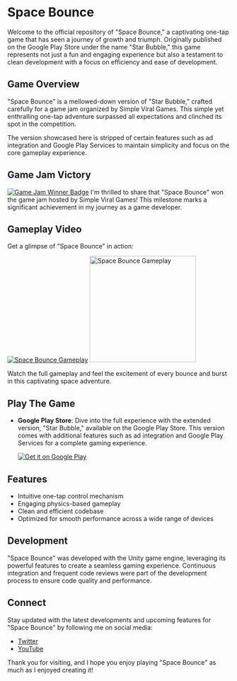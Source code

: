 # Space Bounce

Welcome to the official repository of "Space Bounce," a captivating one-tap game that has seen a journey of growth and triumph. Originally published on the Google Play Store under the name "Star Bubble," this game represents not just a fun and engaging experience but also a testament to clean development with a focus on efficiency and ease of development.

## Game Overview

"Space Bounce" is a mellowed-down version of "Star Bubble," crafted carefully for a game jam organized by Simple Viral Games. This simple yet enthralling one-tap adventure surpassed all expectations and clinched its spot in the competition.

The version showcased here is stripped of certain features such as ad integration and Google Play Services to maintain simplicity and focus on the core gameplay experience.

## Game Jam Victory

[![Game Jam Winner Badge](https://media.licdn.com/dms/image/D4D22AQFi0ohv-0Qf7w/feedshare-shrink_2048_1536/0/1695727496647?e=1703116800&v=beta&t=r-MT-5ztx_RZpQOBfN_ep9SaQecKfmXQ63ckCw1LNGs)](https://www.linkedin.com/posts/simpleviralgames_svg-game-jam-winners-announced-drumroll-activity-7112396628715565056-XwTn?utm_source=share&utm_medium=member_desktop)
I'm thrilled to share that "Space Bounce" won the game jam hosted by Simple Viral Games! This milestone marks a significant achievement in my journey as a game developer.

## Gameplay Video

Get a glimpse of "Space Bounce" in action:

[![Space Bounce Gameplay](https://play-lh.googleusercontent.com/Jt45A_xNixPZXZPKQ0kC7AdgFZ1SIJtfsvcKvWRogLWFFfbytfConl2si10AgZoOorI=w2560-h1440-rw)](https://youtu.be/SxElKVzXR4E)
<a href="https://youtu.be/SxElKVzXR4E">
  <img src="https://play-lh.googleusercontent.com/Jt45A_xNixPZXZPKQ0kC7AdgFZ1SIJtfsvcKvWRogLWFFfbytfConl2si10AgZoOorI=w2560-h1440-rw" alt="Space Bounce Gameplay" width="240">
</a>

Watch the full gameplay and feel the excitement of every bounce and burst in this captivating space adventure.

## Play The Game

- **Google Play Store**: Dive into the full experience with the extended version, "Star Bubble," available on the Google Play Store. This version comes with additional features such as ad integration and Google Play Services for a complete gaming experience.

  [![Get it on Google Play](https://play-lh.googleusercontent.com/3eotAufjg_daPTwfJKNiaSy2J919Ca_ED6fsrKmN0ZM6ZbrRhlA-5mAZZSe3053jfg=w2560-h1440-rw)](https://play.google.com/store/apps/details?id=com.GamerzTab.StarBubble)

## Features

- Intuitive one-tap control mechanism
- Engaging physics-based gameplay
- Clean and efficient codebase
- Optimized for smooth performance across a wide range of devices

## Development

"Space Bounce" was developed with the Unity game engine, leveraging its powerful features to create a seamless gaming experience. Continuous integration and frequent code reviews were part of the development process to ensure code quality and performance.

## Connect

Stay updated with the latest developments and upcoming features for "Space Bounce" by following me on social media:

- [Twitter](https://twitter.com/CreatorsDevs)
- [YouTube](https://youtube.com/@CreatorsDevs?si=giuN3eyjtCRoMMoC)

Thank you for visiting, and I hope you enjoy playing "Space Bounce" as much as I enjoyed creating it!
